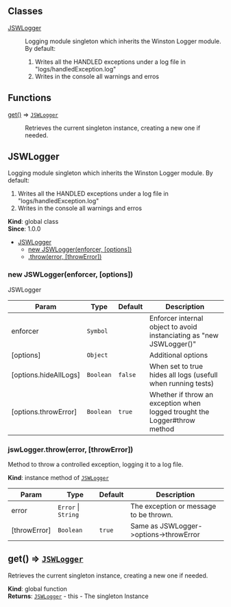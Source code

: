 ## Classes

<dl>
<dt><a href="#JSWLogger">JSWLogger</a></dt>
<dd><p>Logging module singleton which inherits the Winston Logger module.
         By default:
             <ol>
                 <li>Writes all the HANDLED exceptions under a log file in &quot;logs/handledException.log&quot;</li>
                 <li>Writes in the console all warnings and erros</li>
             </ol></p>
</dd>
</dl>

## Functions

<dl>
<dt><a href="#get">get()</a> ⇒ <code><a href="#JSWLogger">JSWLogger</a></code></dt>
<dd><p>Retrieves the current singleton instance, creating a new one if needed.</p>
</dd>
</dl>

<a name="JSWLogger"></a>

## JSWLogger
Logging module singleton which inherits the Winston Logger module.
         By default:
             <ol>
                 <li>Writes all the HANDLED exceptions under a log file in "logs/handledException.log"</li>
                 <li>Writes in the console all warnings and erros</li>
             </ol>

**Kind**: global class  
**Since**: 1.0.0  

* [JSWLogger](#JSWLogger)
    * [new JSWLogger(enforcer, [options])](#new_JSWLogger_new)
    * [.throw(error, [throwError])](#JSWLogger+throw)

<a name="new_JSWLogger_new"></a>

### new JSWLogger(enforcer, [options])
JSWLogger


| Param | Type | Default | Description |
| --- | --- | --- | --- |
| enforcer | <code>Symbol</code> |  | Enforcer internal object to avoid instanciating as "new JSWLogger()" |
| [options] | <code>Object</code> |  | Additional options |
| [options.hideAllLogs] | <code>Boolean</code> | <code>false</code> | When set to true hides all logs (usefull when running tests) |
| [options.throwError] | <code>Boolean</code> | <code>true</code> | Whether if throw an exception when logged trought the Logger#throw method |

<a name="JSWLogger+throw"></a>

### jswLogger.throw(error, [throwError])
Method to throw a controlled exception, logging it to a log file.

**Kind**: instance method of <code>[JSWLogger](#JSWLogger)</code>  

| Param | Type | Default | Description |
| --- | --- | --- | --- |
| error | <code>Error</code> &#124; <code>String</code> |  | The exception or message to be thrown. |
| [throwError] | <code>Boolean</code> | <code>true</code> | Same as JSWLogger->options->throwError |

<a name="get"></a>

## get() ⇒ <code>[JSWLogger](#JSWLogger)</code>
Retrieves the current singleton instance, creating a new one if needed.

**Kind**: global function  
**Returns**: <code>[JSWLogger](#JSWLogger)</code> - this - The singleton Instance  
